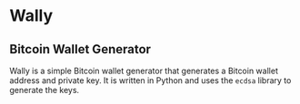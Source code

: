 # Wally

## Bitcoin Wallet Generator

Wally is a simple Bitcoin wallet generator that generates a Bitcoin wallet address and private key. It is written in Python and uses the `ecdsa` library to generate the keys.
